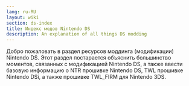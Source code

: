 ```yaml
---
lang: ru-RU
layout: wiki
section: ds-index
title: Индекс модов Nintendo DS
description: An explanation of all things DS modding
---
```


Добро пожаловать в раздел ресурсов моддинга (модификации) Nintendo DS. Этот раздел постарается объяснить большинство моментов, связанных с модификацией Nintendo DS, а также ввести базовую информацию о NTR прошивке Nintendo DS, TWL прошивке Nintendo DSi, а также прошивке TWL_FIRM для Nintendo 3DS.
